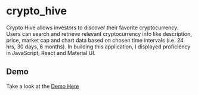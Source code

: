 # crypto_hive
Crypto Hive allows investors to discover their favorite cryptocurrency. Users can search and retrieve relevant cryptocurrency info like description, price, market cap and chart data based on chosen time intervals (i.e. 24 hrs, 30 days, 6 months). In building this application, I displayed proficiency in JavaScript, React and Material UI. 
## Demo
Take a look at the [Demo Here](https://elegant-galileo-fd1919.netlify.app/)
